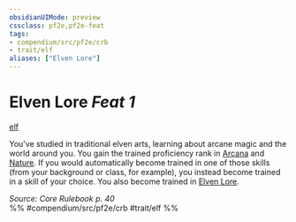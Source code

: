 ```yaml
---
obsidianUIMode: preview
cssclass: pf2e,pf2e-feat
tags:
- compendium/src/pf2e/crb
- trait/elf
aliases: ["Elven Lore"]
---
```

# Elven Lore  *Feat 1*  
[elf](elf.md "Elf Ancestry & Heritage Trait")  


You've studied in traditional elven arts, learning about arcane magic and the world around you. You gain the trained proficiency rank in [Arcana](skills.md#Arcana) and [Nature](skills.md#Nature). If you would automatically become trained in one of those skills (from your background or class, for example), you instead become trained in a skill of your choice. You also become trained in [Elven Lore](skills.md#Lore).

*Source: Core Rulebook p. 40*  
%% #compendium/src/pf2e/crb #trait/elf %%